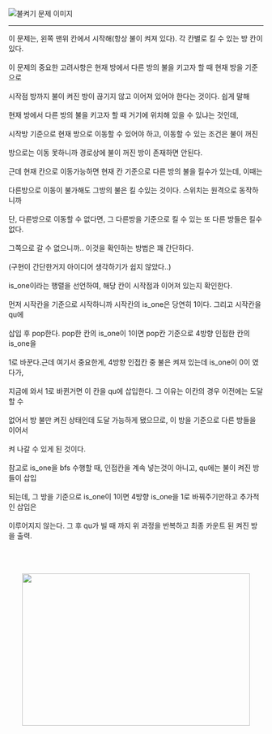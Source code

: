 ![불켜기 문제 이미지](https://user-images.githubusercontent.com/92637789/210193938-13b01d72-d8cb-451f-aa5f-b689def0d165.png)

------

이 문제는, 왼쪽 맨위 칸에서 시작해(항상 불이 켜져 있다). 각 칸별로 킬 수 있는 방 칸이 있다.<br></br>
이 문제의 중요한 고려사항은 현재 방에서 다른 방의 불을 키고자 할 때 현재 방을 기준으로<br></br>
시작점 방까지 불이 켜진 방이 끊기지 않고 이어져 있어야 한다는 것이다. 쉽게 말해<br></br>
현재 방에서 다른 방의 불을 키고자 할 때 거기에 위치해 있을 수 있냐는 것인데,<br></br>
시작방 기준으로 현재 방으로 이동할 수 있어야 하고, 이동할 수 있는 조건은 불이 꺼진<br></br>
방으로는 이동 못하니까 경로상에 불이 꺼진 방이 존재하면 안된다.<br></br>
근데 현재 칸으로 이동가능하면 현재 칸 기준으로 다른 방의 불을 킬수가 있는데, 이때는 <br></br>
다른방으로 이동이 불가해도 그방의 불은 킬 수있는 것이다. 스위치는 원격으로 동작하니까<br></br>
단, 다른방으로 이동할 수 없다면, 그 다른방을 기준으로 킬 수 있는 또 다른 방들은 킬수 없다.<br></br>
그쪽으로 갈 수 없으니까.. 이것을 확인하는 방법은 꽤 간단하다.<br></br>
(구현이 간단한거지 아이디어 생각하기가 쉽지 않았다..)<br></br>
is_one이라는 행렬을 선언하여, 해당 칸이 시작점과 이어져 있는지 확인한다.<br></br>
먼저 시작칸을 기준으로 시작하니까 시작칸의 is_one은 당연히 1이다. 그리고 시작칸을 qu에<br></br>
삽입 후 pop한다. pop한 칸의 is_one이 1이면 pop칸 기준으로 4방향 인접한 칸의 is_one을<br></br>
1로 바꾼다.근데 여기서 중요한게, 4방향 인접칸 중 불은 켜져 있는데 is_one이 0이 였다가,<br></br>
지금에 와서 1로 바뀐거면 이 칸을 qu에 삽입한다. 그 이유는 이칸의 경우 이전에는 도달할 수<br></br>
없어서 방 불만 켜진 상태인데 도달 가능하게 됐으므로, 이 방을 기준으로 다른 방들을 이어서<br></br>
켜 나갈 수 있게 된 것이다. <br></br>
참고로 is_one을 bfs 수행할 때, 인접칸을 계속 넣는것이 아니고, qu에는 불이 켜진 방들이 삽입<br></br>
되는데, 그 방을 기준으로 is_one이 1이면 4방향 is_one을 1로 바꿔주기만하고 추가적인 삽입은<br></br>
이루어지지 않는다. 그 후 qu가 빌 때 까지 위 과정을 반복하고 최종 카운트 된 켜진 방을 출력.<br></br><br></br>

<p align = "center"><img src = "https://ahorrar.eu/wp-content/uploads/2019/08/Brillo.jpg" height="300x" width="450x" ></p>


